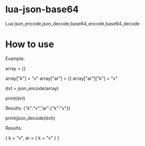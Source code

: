 # lua-json-base64
Lua json_encode,json_decode,base64_encode,base64_decode



# How to use

Example:

array = {}

array["k"] = "v"
array["ar"] = {}
array["ar"]["k"] = "v"

dvt = json_encode(array)

print(dvt)

Results: {"k":"v","ar":{"k":"v"})


print(json_decode(dvt))


Results:

{
k = "v",
ar = {
k = "v"
}
}
